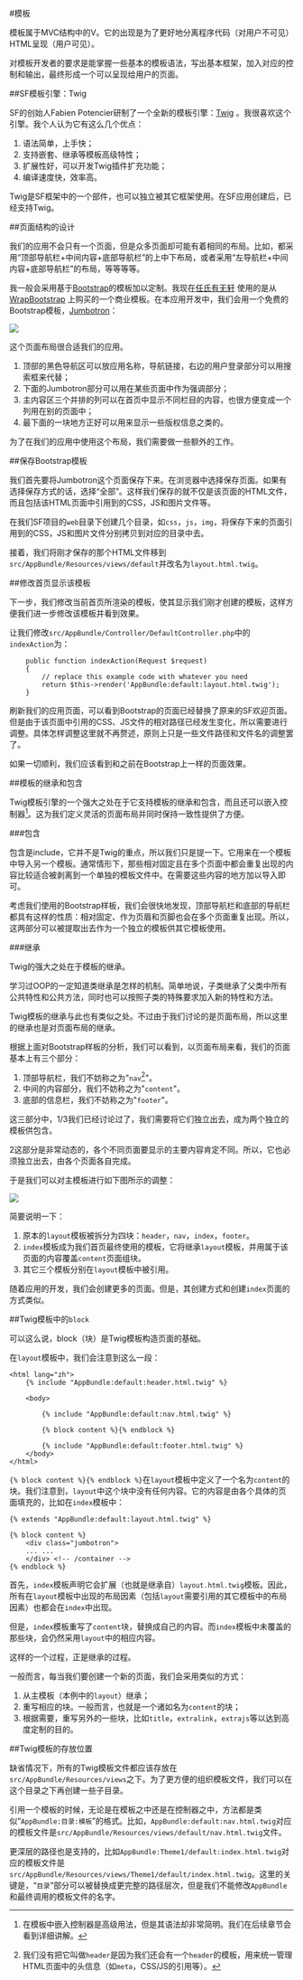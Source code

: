 #模板

模板属于MVC结构中的V。它的出现是为了更好地分离程序代码（对用户不可见）HTML呈现（用户可见）。

对模板开发者的要求是能掌握一些基本的模板语法，写出基本框架，加入对应的控制和输出，最终形成一个可以呈现给用户的页面。

##SF模板引擎：Twig

SF的创始人Fabien Potencier研制了一个全新的模板引擎：[Twig](http://twig.sensiolabs.org/) 。我很喜欢这个引擎。我个人认为它有这么几个优点：

1. 语法简单，上手快；
2. 支持嵌套、继承等模板高级特性；
3. 扩展性好，可以开发Twig插件扩充功能；
4. 编译速度快，效率高。

Twig是SF框架中的一个部件，也可以独立被其它框架使用。在SF应用创建后，已经支持Twig。

##页面结构的设计

我们的应用不会只有一个页面，但是众多页面却可能有着相同的布局。比如，都采用“顶部导航栏+中间内容+底部导航栏”的上中下布局，或者采用“左导航栏+中间内容+底部导航栏”的布局，等等等等。

我一般会采用基于[Bootstrap](http://getbootstrap.com/)的模板加以定制。我现在[任氏有无轩]( https://rsywx.net)  使用的是从[WrapBootstrap](https://wrapbootstrap.com/) 上购买的一个商业模板。在本应用开发中，我们会用一个免费的Bootstrap模板，[Jumbotron](http://getbootstrap.com/examples/jumbotron/)：

![](img/5.7-1.png) 

这个页面布局很合适我们的应用。

1. 顶部的黑色导航区可以放应用名称，导航链接，右边的用户登录部分可以用搜索框来代替；
2. 下面的Jumbotron部分可以用在某些页面中作为强调部分；
3. 主内容区三个并排的列可以在首页中显示不同栏目的内容，也很方便变成一个列用在别的页面中；
4. 最下面的一块地方正好可以用来显示一些版权信息之类的。

为了在我们的应用中使用这个布局，我们需要做一些额外的工作。

##保存Bootstrap模板

我们首先要将Jumbotron这个页面保存下来。在浏览器中选择保存页面。如果有选择保存方式的话，选择“全部”。这样我们保存的就不仅是该页面的HTML文件，而且包括该HTML页面中引用到的CSS，JS和图片文件等。

在我们SF项目的`web`目录下创建几个目录，如`css`，`js`，`img`，将保存下来的页面引用到的CSS，JS和图片文件分别拷贝到对应的目录中去。

接着，我们将刚才保存的那个HTML文件移到`src/AppBundle/Resources/views/default`并改名为`layout.html.twig`。

##修改首页显示该模板

下一步，我们修改当前首页所渲染的模板，使其显示我们刚才创建的模板，这样方便我们进一步修改该模板并看到效果。

让我们修改`src/AppBundle/Controller/DefaultController.php`中的`indexAction`为：

```
    public function indexAction(Request $request)
    {
        // replace this example code with whatever you need
        return $this->render('AppBundle:default:layout.html.twig');
    }
```
刷新我们的应用页面，可以看到Bootstrap的页面已经替换了原来的SF欢迎页面。但是由于该页面中引用的CSS、JS文件的相对路径已经发生变化，所以需要进行调整。具体怎样调整这里就不再赘述，原则上只是一些文件路径和文件名的调整罢了。

如果一切顺利，我们应该看到和之前在Bootstrap上一样的页面效果。

##模板的继承和包含

Twig模板引擎的一个强大之处在于它支持模板的继承和包含，而且还可以嵌入控制器[^1]。这为我们定义灵活的页面布局并同时保持一致性提供了方便。

###包含

包含是include，它并不是Twig的重点，所以我们只是提一下。它用来在一个模板中导入另一个模板。通常情形下，那些相对固定且在多个页面中都会重复出现的内容比较适合被剥离到一个单独的模板文件中。在需要这些内容的地方加以导入即可。

考虑我们使用的Bootstrap样板，我们会很快地发现，顶部导航栏和底部的导航栏都具有这样的性质：相对固定、作为页眉和页脚也会在多个页面重复出现。所以，这两部分可以被提取出去作为一个独立的模板供其它模板使用。

###继承

Twig的强大之处在于模板的继承。

学习过OOP的一定知道类继承是怎样的机制。简单地说，子类继承了父类中所有公共特性和公共方法，同时也可以按照子类的特殊要求加入新的特性和方法。

Twig模板的继承与此也有类似之处。不过由于我们讨论的是页面布局，所以这里的继承也是对页面布局的继承。

根据上面对Bootstrap样板的分析，我们可以看到，以页面布局来看，我们的页面基本上有三个部分：

1. 顶部导航栏，我们不妨称之为"`nav`[^2]"。
2. 中间的内容部分，我们不妨称之为"`content`"。
3. 底部的信息栏，我们不妨称之为"`footer`"。

这三部分中，1/3我们已经讨论过了，我们需要将它们独立出去，成为两个独立的模板供包含。

2这部分是非常动态的，各个不同页面要显示的主要内容肯定不同。所以，它也必须独立出去，由各个页面各自完成。

于是我们可以对主模板进行如下图所示的调整：

![](img/5.7-2.png)

简要说明一下：

1. 原本的`layout`模板被拆分为四块：`header`，`nav`，`index`，`footer`。
2. `index`模板成为我们首页最终使用的模板，它将继承`layout`模板，并用属于该页面的内容覆盖`content`页面组块。
3. 其它三个模板分别在`layout`模板中被引用。

随着应用的开发，我们会创建更多的页面。但是，其创建方式和创建`index`页面的方式类似。

##Twig模板中的`block`

可以这么说，block（块）是Twig模板构造页面的基础。

在`layout`模板中，我们会注意到这么一段：

```
<html lang="zh">
    {% include "AppBundle:default:header.html.twig" %}

    <body>

        {% include "AppBundle:default:nav.html.twig" %}

        {% block content %}{% endblock %}

        {% include "AppBundle:default:footer.html.twig" %}
    </body>
</html>

```

`{% block content %}{% endblock %}`在`layout`模板中定义了一个名为`content`的块。我们注意到，`layout`中这个块中没有任何内容。它的内容是由各个具体的页面填充的，比如在`index`模板中：

```
{% extends "AppBundle:default:layout.html.twig" %}

{% block content %}
    <div class="jumbotron">
    ... ...        
    </div> <!-- /container -->
{% endblock %}
```
首先，`index`模板声明它会扩展（也就是继承自）`layout.html.twig`模板。因此，所有在`layout`模板中出现的布局因素（包括`layout`需要引用的其它模板中的布局因素）也都会在`index`中出现。

但是，`index`模板重写了`content`块，替换成自己的内容。而`index`模板中未覆盖的那些块，会仍然采用`layout`中的相应内容。

这样的一个过程，正是继承的过程。

一般而言，每当我们要创建一个新的页面，我们会采用类似的方式：

1. 从主模板（本例中的`layout`）继承；
2. 重写相应的块。一般而言，也就是一个诸如名为`content`的块； 
3. 根据需要，重写另外的一些块，比如`title`，`extralink`，`extrajs`等以达到高度定制的目的。

##Twig模板的存放位置

缺省情况下，所有的Twig模板文件都应该存放在`src/AppBundle/Resources/views`之下。为了更方便的组织模板文件，我们可以在这个目录之下再创建一些子目录。

引用一个模板的时候，无论是在模板之中还是在控制器之中，方法都是类似“`AppBundle:目录:模板`”的格式。比如，`AppBundle:default:nav.html.twig`对应的模板文件是`src/AppBundle/Resources/views/default/nav.html.twig`文件。

更深层的路径也是支持的，比如`AppBundle:Theme1/default:index.html.twig`对应的模板文件是`src/AppBundle/Resources/views/Theme1/default/index.html.twig`。这里的关键是，“`目录`”部分可以被替换成更完整的路径层次，但是我们不能修改`AppBundle`和最终调用的模板文件的名字。

[^1]: 在模板中嵌入控制器是高级用法，但是其语法却非常简明。我们在后续章节会看到详细讲解。

[^2]: 我们没有把它叫做`header`是因为我们还会有一个`header`的模板，用来统一管理HTML页面中的头信息（如`meta`，CSS/JS的引用等）。
